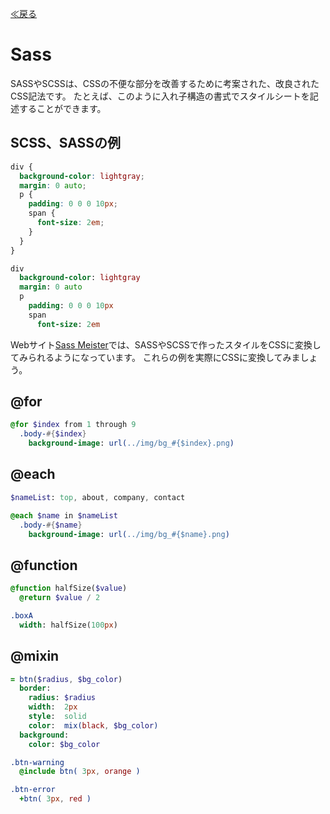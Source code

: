 [≪戻る](0.overview.md)

# Sass

SASSやSCSSは、CSSの不便な部分を改善するために考案された、改良されたCSS記法です。
たとえば、このように入れ子構造の書式でスタイルシートを記述することができます。

## SCSS、SASSの例

``` scss
div {
  background-color: lightgray;
  margin: 0 auto;
  p {
    padding: 0 0 0 10px;
    span {
      font-size: 2em;
    }
  }
}
```

``` sass
div
  background-color: lightgray
  margin: 0 auto
  p
    padding: 0 0 0 10px
    span
      font-size: 2em
```


Webサイト[Sass Meister](https://www.sassmeister.com/)では、SASSやSCSSで作ったスタイルをCSSに変換してみられるようになっています。
これらの例を実際にCSSに変換してみましょう。

## @for

``` sass
@for $index from 1 through 9
  .body-#{$index}
    background-image: url(../img/bg_#{$index}.png)
```

## @each

``` sass
$nameList: top, about, company, contact

@each $name in $nameList
  .body-#{$name}
    background-image: url(../img/bg_#{$name}.png)
```

## @function

``` sass
@function halfSize($value)
  @return $value / 2

.boxA
  width: halfSize(100px)
```

## @mixin

```` sass
= btn($radius, $bg_color)
  border:
    radius: $radius
    width:  2px
    style:  solid
    color:  mix(black, $bg_color)
  background:
    color: $bg_color

.btn-warning
  @include btn( 3px, orange )

.btn-error
  +btn( 3px, red )
````
